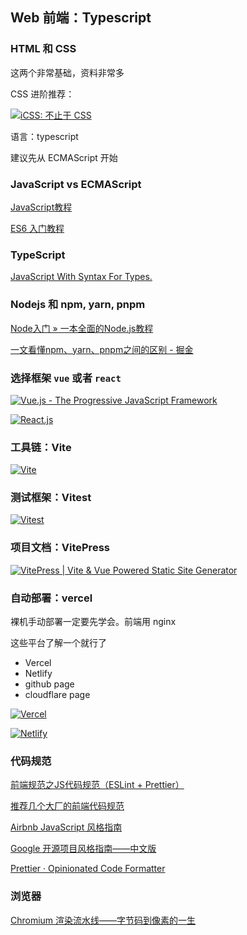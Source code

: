 ## Web 前端：Typescript

### HTML 和 CSS

这两个非常基础，资料非常多

CSS 进阶推荐：

[![iCSS: 不止于 CSS](https://svg.bookmark.style/api?url=https://github.com/chokcoco/iCSS&mode=dark&style=horizontal)](https://github.com/chokcoco/iCSS)

语言：typescript

建议先从 ECMAScript 开始

### JavaScript vs ECMAScript

[JavaScript教程](https://www.liaoxuefeng.com/wiki/1022910821149312)

[ES6 入门教程](https://es6.ruanyifeng.com/)

### TypeScript

[JavaScript With Syntax For Types.](https://www.typescriptlang.org/)

### Nodejs 和 npm, yarn, pnpm

[Node入门 » 一本全面的Node.js教程](https://www.nodebeginner.org/index-zh-cn.html)

[一文看懂npm、yarn、pnpm之间的区别 - 掘金](https://juejin.cn/post/6844903616109641736)

### 选择框架 `vue` 或者 `react`

[![Vue.js - The Progressive JavaScript Framework](https://svg.bookmark.style/api?url=https://cn.vuejs.org/&mode=dark&style=horizontal)](https://cn.vuejs.org/)

[![React.js](https://svg.bookmark.style/api?url=https://react.dev/&mode=dark&style=horizontal)](https://react.dev/)

### 工具链：Vite

[![Vite](https://svg.bookmark.style/api?url=https://cn.vitejs.dev/&mode=dark&style=horizontal)](https://cn.vitejs.dev/)

### 测试框架：Vitest

[![Vitest](https://svg.bookmark.style/api?url=https://vitest.dev/&mode=dark&style=horizontal)](https://vitest.dev/)

### 项目文档：**VitePress**

[![VitePress | Vite & Vue Powered Static Site Generator](https://svg.bookmark.style/api?url=https://vitepress.dev/&mode=dark&style=horizontal)](https://vitepress.dev/)

### 自动部署：vercel

裸机手动部署一定要先学会。前端用 nginx

这些平台了解一个就行了

- Vercel
- Netlify
- github page
- cloudflare page

[![Vercel](https://svg.bookmark.style/api?url=https://vercel.com/&mode=dark&style=horizontal)](https://vercel.com/)

[![Netlify](https://svg.bookmark.style/api?url=https://www.netlify.com/&mode=dark&style=horizontal)](https://www.netlify.com/)

### 代码规范

[前端规范之JS代码规范（ESLint + Prettier）](https://www.cnblogs.com/Yellow-ice/p/15127392.html)

[推荐几个大厂的前端代码规范](https://juejin.cn/post/6893891476913291278)

[Airbnb JavaScript 风格指南](https://lin-123.github.io/javascript/)

[Google 开源项目风格指南——中文版](https://zh-google-styleguide.readthedocs.io/en/stable/google-javascript-styleguide/javascript_style_rules.html)

[Prettier · Opinionated Code Formatter](https://prettier.io/)

### 浏览器

[Chromium 渲染流水线——字节码到像素的一生](https://juejin.cn/post/7154953254399393806)


